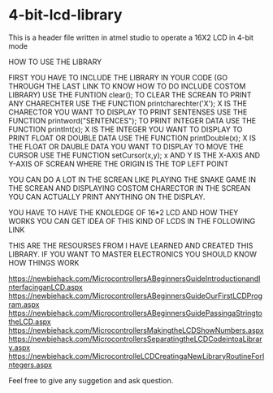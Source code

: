 # 4-bit-lcd-library
This is a header file written in atmel studio to operate a 16X2 LCD in 4-bit mode

HOW TO USE THE LIBRARY

FIRST YOU HAVE TO INCLUDE THE LIBRARY IN YOUR CODE (GO THROUGH THE LAST LINK TO KNOW HOW TO DO INCLUDE COSTOM LIBRARY)
USE THE FUNTION clear(); TO CLEAR THE SCREAN
TO PRINT ANY CHARECHTER USE THE FUNCTION printcharechter('X'); X IS THE CHARECTOR YOU WANT TO DISPLAY
TO PRINT SENTENSES USE THE FUNCTION printword("SENTENCES");
TO PRINT INTEGER DATA USE THE FUNCTION printInt(x); X IS THE INTEGER YOU WANT TO DISPLAY
TO PRINT FLOAT OR DOUBLE DATA USE THE FUNCTION printDouble(x); X IS THE FLOAT OR DAUBLE DATA YOU WANT TO DISPLAY
TO MOVE THE CURSOR USE THE FUNCTION setCursor(x,y); x AND Y IS THE X-AXIS AND Y-AXIS OF SCREAN WHERE THE ORIGIN IS THE TOP LEFT POINT

YOU CAN DO A LOT IN THE SCREAN LIKE PLAYING THE SNAKE GAME IN THE SCREAN AND DISPLAYING COSTOM CHARECTOR IN THE SCREAN
YOU CAN ACTUALLY PRINT ANYTHING ON THE DISPLAY.

YOU HAVE TO HAVE THE KNOLEDGE OF 16*2 LCD AND HOW THEY WORKS
YOU CAN GET IDEA OF THIS KIND OF LCDS IN THE FOLLOWING LINK

THIS ARE THE RESOURSES FROM I HAVE LEARNED AND CREATED THIS LIBRARY. IF YOU WANT TO MASTER ELECTRONICS
YOU SHOULD KNOW HOW THINGS WORK

https://newbiehack.com/MicrocontrollersABeginnersGuideIntroductionandInterfacinganLCD.aspx
https://newbiehack.com/MicrocontrollersABeginnersGuideOurFirstLCDProgram.aspx
https://newbiehack.com/MicrocontrollersABeginnersGuidePassingaStringtotheLCD.aspx
https://newbiehack.com/MicrocontrollersMakingtheLCDShowNumbers.aspx
https://newbiehack.com/MicrocontrollersSeparatingtheLCDCodeintoaLibrary.aspx
https://newbiehack.com/MicrocontrolleLCDCreatingaNewLibraryRoutineForIntegers.aspx

Feel free to give any suggetion and ask question.
